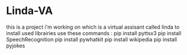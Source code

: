 # Linda-VA
this is a project i'm working on which is a virtual assisant called linda 
to install used librairies use these commands :
pip install pyttsx3
pip install SpeechRecognition
pip install pywhatkit
pip install wikipedia
pip install pyjokes
